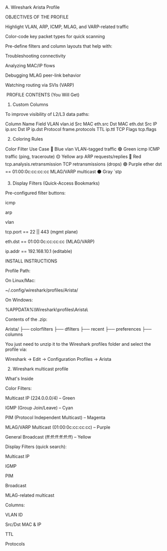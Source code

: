 A. Wireshark Arista Profile

OBJECTIVES OF THE PROFILE

Highlight VLAN, ARP, ICMP, MLAG, and VARP-related traffic

Color-code key packet types for quick scanning

Pre-define filters and column layouts that help with:

Troubleshooting connectivity

Analyzing MAC/IP flows

Debugging MLAG peer-link behavior

Watching routing via SVIs (VARP)


️ PROFILE CONTENTS (You Will Get)

1. Custom Columns

To improve visibility of L2/L3 data paths:

Column Name	Field
VLAN	vlan.id
Src MAC	eth.src
Dst MAC	eth.dst
Src IP	ip.src
Dst IP	ip.dst
Protocol	frame.protocols
TTL	ip.ttl
TCP Flags	tcp.flags

2. Coloring Rules


Color	Filter	Use Case
🔵 Blue	vlan	VLAN-tagged traffic
🟢 Green	icmp	ICMP traffic (ping, traceroute)
🟡 Yellow	arp	ARP requests/replies
🔴 Red	tcp.analysis.retransmission	TCP retransmissions (drops)
🟣 Purple	ether dst == 01:00:0c:cc:cc:cc	MLAG/VARP multicast
⚫ Gray	`stp	


3. Display Filters (Quick-Access Bookmarks)

Pre-configured filter buttons:

icmp

arp

vlan

tcp.port == 22 || 443 (mgmt plane)

eth.dst == 01:00:0c:cc:cc:cc (MLAG/VARP)

ip.addr == 192.168.10.1 (editable)


INSTALL INSTRUCTIONS

Profile Path:

On Linux/Mac:

~/.config/wireshark/profiles/Arista/


On Windows:

%APPDATA%\Wireshark\profiles\Arista\

Contents of the .zip:


Arista/
├── colorfilters
├── dfilters
├── recent
├── preferences
├── columns


You just need to unzip it to the Wireshark profiles folder and select the profile via:

Wireshark → Edit → Configuration Profiles → Arista



2. Wireshark multicast profile

What's Inside


Color Filters:

 Multicast IP (224.0.0.0/4) – Green

IGMP (Group Join/Leave) – Cyan

PIM (Protocol Independent Multicast) – Magenta

MLAG/VARP Multicast (01:00:0c:cc:cc:cc) – Purple

General Broadcast (ff:ff:ff:ff:ff:ff) – Yellow



Display Filters (quick search):

Multicast IP

IGMP

PIM

Broadcast

MLAG-related multicast

Columns:

VLAN ID

Src/Dst MAC & IP

TTL

Protocols
